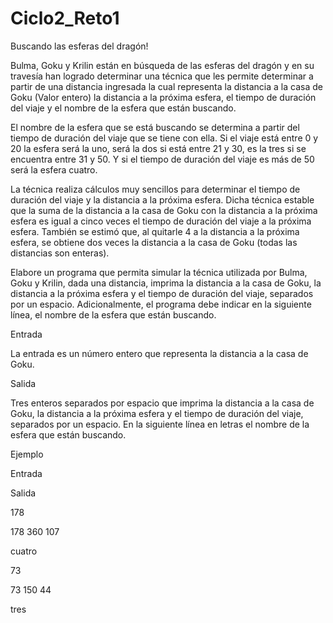 # Ciclo2_Reto1
Buscando las esferas del dragón!

Bulma, Goku y Krilin están en búsqueda de las esferas del dragón y en su travesía han logrado determinar una técnica que les permite determinar a partir de una distancia ingresada la cual representa la distancia a la casa de Goku (Valor entero) la distancia a la próxima esfera, el tiempo de duración del viaje y el nombre de la esfera que están buscando.

El nombre de la esfera que se está buscando se determina a partir del tiempo de duración del viaje que se tiene con ella. Si el viaje está entre 0 y 20 la esfera será la uno, será la dos si está entre 21 y 30, es la tres si se encuentra entre 31 y 50. Y si el tiempo de duración del viaje es más de 50 será la esfera cuatro.

La técnica realiza cálculos muy sencillos para determinar el tiempo de duración del viaje y la distancia a la próxima esfera. Dicha técnica estable que la suma de la distancia a la casa de Goku con la distancia a la próxima esfera es igual a cinco veces el tiempo de duración del viaje a la próxima esfera. También se estimó que, al quitarle 4 a la distancia a la próxima esfera, se obtiene dos veces la distancia a la casa de Goku (todas las distancias son enteras).

Elabore un programa que permita simular la técnica utilizada por Bulma, Goku y Krilin, dada una distancia, imprima la distancia a la casa de Goku, la distancia a la próxima esfera y el tiempo de duración del viaje, separados por un espacio. Adicionalmente, el programa debe indicar en la siguiente línea, el nombre de la esfera que están buscando.

Entrada

La entrada es un número entero que representa la distancia a la casa de Goku.

Salida

Tres enteros separados por espacio que imprima la distancia a la casa de Goku, la distancia a la próxima esfera y el tiempo de duración del viaje, separados por un espacio. En la siguiente línea en letras el nombre de la esfera que están buscando.

Ejemplo

Entrada

Salida

178

 

178 360 107

cuatro

73

73 150 44

tres
